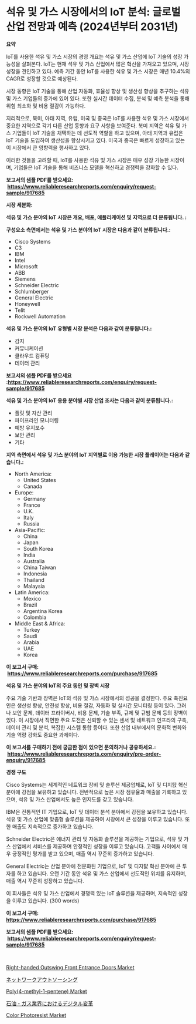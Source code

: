 <p><h1>석유 및 가스 시장에서의 IoT 분석: 글로벌 산업 전망과 예측 (2024년부터 2031년)</h1></p><p><strong>요약</strong></p>
<p><p>IoT를 사용한 석유 및 가스 시장의 경영 개요는 석유 및 가스 산업에 IoT 기술의 성장 가능성을 살펴본다. IoT는 현재 석유 및 가스 산업에서 많은 혁신을 가져오고 있으며, 시장 성장을 견인하고 있다. 예측 기간 동안 IoT를 사용한 석유 및 가스 시장은 매년 10.4%의 CAGR로 성장할 것으로 예상된다.</p><p>시장 동향은 IoT 기술을 통해 산업 자동화, 효율성 향상 및 생산성 향상을 추구하는 석유 및 가스 기업들의 증가에 있어 있다. 또한 실시간 데이터 수집, 분석 및 예측 분석을 통해 위험 최소화 및 비용 절감이 가능하다.</p><p>지리적으로, 북미, 아태 지역, 유럽, 미국 및 중국은 IoT를 사용한 석유 및 가스 시장에서 중요한 지역으로 각기 다른 산업 동향과 요구 사항을 보여준다. 북미 지역은 석유 및 가스 기업들이 IoT 기술을 채택하는 데 선도적 역할을 하고 있으며, 아태 지역과 유럽은 IoT 기술을 도입하여 생산성을 향상시키고 있다. 미국과 중국은 빠르게 성장하고 있는 이 시장에서 큰 영향력을 행사하고 있다.</p><p>이러한 것들을 고려할 때, IoT를 사용한 석유 및 가스 시장은 매우 성장 가능한 시장이며, 기업들은 IoT 기술을 통해 비즈니스 모델을 혁신하고 경쟁력을 강화할 수 있다.</p></p>
<p><strong>보고서의 샘플 PDF를 받으세요: &nbsp;<a href="https://www.reliableresearchreports.com/enquiry/request-sample/917685">https://www.reliableresearchreports.com/enquiry/request-sample/917685</a></strong></p>
<p><strong>시장 세분화:</strong></p>
<p><strong> 석유 및 가스 분야의 IoT 시장은 개요, 배포, 애플리케이션 및 지역으로 더 분류됩니다. :</strong></p>
<p><strong>구성요소 측면에서는 석유 및 가스 분야의 IoT 시장은 다음과 같이 분류됩니다.:</strong></p>
<p><ul><li>Cisco Systems</li><li>C3</li><li>IBM</li><li>Intel</li><li>Microsoft</li><li>ABB</li><li>Siemens</li><li>Schneider Electric</li><li>Schlumberger</li><li>General Electric</li><li>Honeywell</li><li>Telit</li><li>Rockwell Automation</li></ul></p>
<p><strong> 석유 및 가스 분야의 IoT 유형별 시장 분석은 다음과 같이 분류됩니다.:</strong></p>
<p><ul><li>감지</li><li>커뮤니케이션</li><li>클라우드 컴퓨팅</li><li>데이터 관리</li></ul></p>
<p><strong>보고서의 샘플 PDF를 받으세요 :<a href="https://www.reliableresearchreports.com/enquiry/request-sample/917685">https://www.reliableresearchreports.com/enquiry/request-sample/917685</a></strong></p>
<p><strong> 석유 및 가스 분야의 IoT 응용 분야별 시장 산업 조사는 다음과 같이 분류됩니다.:</strong></p>
<p><ul><li>플릿 및 자산 관리</li><li>파이프라인 모니터링</li><li>예방 유지보수</li><li>보안 관리</li><li>기타</li></ul></p>
<p><strong>지역 측면에서 석유 및 가스 분야의 IoT 지역별로 이용 가능한 시장 플레이어는 다음과 같습니다.:</strong></p>
<p><ul>
    <li>
        North America:
        <ul>
            <li>United States</li>
            <li>Canada</li>
        </ul>
    </li>
    <li>
        Europe:
        <ul>
            <li>Germany</li>
            <li>France</li>
            <li>U.K.</li>
            <li>Italy</li>
            <li>Russia</li>
        </ul>
    </li>
    <li>
        Asia-Pacific:
        <ul>
            <li>China</li>
            <li>Japan</li>
            <li>South Korea</li>
            <li>India</li>
            <li>Australia</li>
            <li>China Taiwan</li>
            <li>Indonesia</li>
            <li>Thailand</li>
            <li>Malaysia</li>
        </ul>
    </li>
    <li>
        Latin America:
        <ul>
            <li>Mexico</li>
            <li>Brazil</li>
            <li>Argentina Korea</li>
            <li>Colombia</li>
        </ul>
    </li>
    <li>
        Middle East & Africa:
        <ul>
            <li>Turkey</li>
            <li>Saudi</li>
            <li>Arabia</li>
            <li>UAE</li>
            <li>Korea</li>
        </ul>
    </li>
    </ul></p>
<p><strong>이 보고서 구매: &nbsp;<a href="https://www.reliableresearchreports.com/purchase/917685">https://www.reliableresearchreports.com/purchase/917685</a></strong></p>
<p><strong>석유 및 가스 분야의 IoT의 주요 동인 및 장벽 시장</strong></p>
<p><p>주요 기술 기반과 장벽은 IoT의 석유 및 가스 시장에서의 성공을 결정한다. 주요 촉진요인은 생산성 향상, 안전성 향상, 비용 절감, 자동화 및 실시간 모니터링 등이 있다. 그러나 보안 문제, 데이터 프라이버시, 비용 문제, 기술 부족, 규제 및 규범 문제 등의 장벽이 있다. 이 시장에서 직면한 주요 도전은 신뢰할 수 있는 센서 및 네트워크 인프라의 구축, 데이터 관리 및 분석, 복잡한 시스템 통합 등이다. 또한 산업 내부에서의 문화적 변화와 기술 역량 강화도 중요한 과제이다.</p></p>
<p><strong>이 보고서를 구매하기 전에 궁금한 점이 있으면 문의하거나 공유하세요.: &nbsp;<a href="https://www.reliableresearchreports.com/enquiry/pre-order-enquiry/917685">https://www.reliableresearchreports.com/enquiry/pre-order-enquiry/917685</a></strong></p>
<p><strong>경쟁 구도</strong></p>
<p><p>Cisco Systems는 세계적인 네트워크 장비 및 솔루션 제공업체로, IoT 및 디지턄 혁신 분야에 강점을 보유하고 있습니다. 전반적으로 높은 시장 점유율과 매출을 기록하고 있으며, 석유 및 가스 산업에서도 높은 인지도를 갖고 있습니다.</p><p>IBM은 전통적인 IT 기업으로, IoT 및 데이터 분석 분야에서 강점을 보유하고 있습니다. 석유 및 가스 산업에 맞춤형 솔루션을 제공하여 시장에서 큰 성장을 이루고 있습니다. 또한 매출도 지속적으로 증가하고 있습니다.</p><p>Schneider Electric은 에너지 관리 및 자동화 솔루션을 제공하는 기업으로, 석유 및 가스 산업에서 서비스를 제공하며 안정적인 성장을 이루고 있습니다. 고객들 사이에서 매우 긍정적인 평가를 받고 있으며, 매출 역시 꾸준히 증가하고 있습니다.</p><p>General Electric는 산업 분야에 전문화된 기업으로, IoT 및 디지턄 혁신 분야에 큰 투자를 하고 있습니다. 오랜 기간 동안 석유 및 가스 산업에서 선도적인 위치를 유지하며, 매출 역시 꾸준히 성장하고 있습니다. </p><p>이 회사들은 석유 및 가스 산업에서 경쟁력 있는 IoT 솔루션을 제공하며, 지속적인 성장을 이루고 있습니다. (300 words)</p></p>
<p><strong>이 보고서 구매: &nbsp; <a href="https://www.reliableresearchreports.com/purchase/917685">https://www.reliableresearchreports.com/purchase/917685</a></strong></p>
<p><strong>보고서의 샘플 PDF를 받으세요: &nbsp;<a href="https://www.reliableresearchreports.com/enquiry/request-sample/917685">https://www.reliableresearchreports.com/enquiry/request-sample/917685</a></strong><strong></strong></p>
<p>&nbsp;</p>
<p><p><a href="https://cute-banjo-8ca.notion.site/Right-handed-Outswing-Front-Entrance-Doors-Market-Size-Market-Share-and-Global-Market-Analysis-Repo-1a1de0da30ff42598ee7ba9037567b46">Right-handed Outswing Front Entrance Doors Market</a></p><p><a href="https://github.com/dzy793153605/Market-Research-Report-List-1/blob/main/8966769183436.md">ネットワークアウトソーシング</a></p><p><a href="https://issuu.com/reportprime-2/docs/poly4-methyl-1-pentene-market-size-2030.pptx">Poly(4-methyl-1-pentene) Market</a></p><p><a href="https://medium.com/@luispacocha/%E7%9F%B3%E6%B2%B9-%E3%82%AC%E3%82%B9%E5%B8%82%E5%A0%B4%E3%81%AB%E3%81%8A%E3%81%91%E3%82%8B%E3%83%87%E3%82%B8%E3%82%BF%E3%83%AB%E3%83%88%E3%83%A9%E3%83%B3%E3%82%B9%E3%83%95%E3%82%A9%E3%83%BC%E3%83%A1%E3%83%BC%E3%82%B7%E3%83%A7%E3%83%B3%E3%81%AE%E5%B8%82%E5%A0%B4%E8%A6%8F%E6%A8%A1-%E5%B8%82%E5%A0%B4%E5%B1%95%E6%9C%9B%E3%81%8A%E3%82%88%E3%81%B3%E5%B8%82%E5%A0%B4%E4%BA%88%E6%B8%AC-2024%E5%B9%B4%E3%81%8B%E3%82%892031%E5%B9%B4-77d5f88d56f3">石油・ガス業界におけるデジタル変革</a></p><p><a href="https://github.com/angelajermaine/Market-Research-Report-List-2/blob/main/color-photoresist-market.md">Color Photoresist Market</a></p></p>